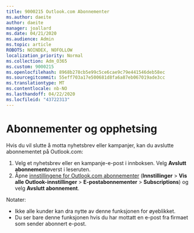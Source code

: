 ```yaml
---
title: 9000215 Outlook.com Abonnementer
ms.author: daeite
author: daeite
manager: joallard
ms.date: 04/21/2020
ms.audience: Admin
ms.topic: article
ROBOTS: NOINDEX, NOFOLLOW
localization_priority: Normal
ms.collection: Adm_O365
ms.custom: 9000215
ms.openlocfilehash: 8968b278cb5e99c5ce6cae9c79e441546deb58ec
ms.sourcegitcommit: 55eff703a17e500681d8fa6a87eb067019ade3cc
ms.translationtype: MT
ms.contentlocale: nb-NO
ms.lasthandoff: 04/22/2020
ms.locfileid: "43722313"
---
```

# <a name="subscriptions-and-unsubscribing"></a>Abonnementer og opphetsing

Hvis du vil slutte å motta nyhetsbrev eller kampanjer, kan du avslutte abonnementet på Outlook.com:

1. Velg et nyhetsbrev eller en kampanje-e-post i innboksen. Velg **Avslutt abonnement**øverst i leseruten.
2. Åpne [innstillingene for Outlook.com abonnementer](https://outlook.live.com/mail/options/mail/brandsSubscriptions) (**Innstillinger** > **Vis alle Outlook-innstillinger** > **E-postabonnementer** > **Subscriptions**) og velg **Avslutt abonnement**.

Notater:

- Ikke alle kunder kan dra nytte av denne funksjonen for øyeblikket.
- Du ser bare denne funksjonen hvis du har mottatt en e-post fra firmaet som sender abonnert e-post.